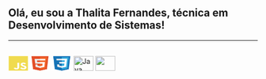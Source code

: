 ## Olá, eu sou a Thalita Fernandes, técnica em Desenvolvimento de Sistemas!
<hr>
<div style="display: inline_block"><br>
  <img align="center" height="30" width="40" src="https://raw.githubusercontent.com/devicons/devicon/master/icons/javascript/javascript-plain.svg"  title="Javascript">
 
  
  <img align="center"  height="30" width="40" src="https://raw.githubusercontent.com/devicons/devicon/master/icons/html5/html5-original.svg"  title="HTML">
  <img align="center" " height="30" width="40" src="https://raw.githubusercontent.com/devicons/devicon/master/icons/css3/css3-original.svg"  title="Css">

  <img  align="center"  title="Java"  height="30" width="40" src="https://cdn.jsdelivr.net/gh/devicons/devicon/icons/java/java-original.svg" />

  
  <img   align="center" height="30" width="40"  src="https://cdn.jsdelivr.net/gh/devicons/devicon/icons/vscode/vscode-original.svg" />
          
          
</div>
  
  ##
 

  
</div>
